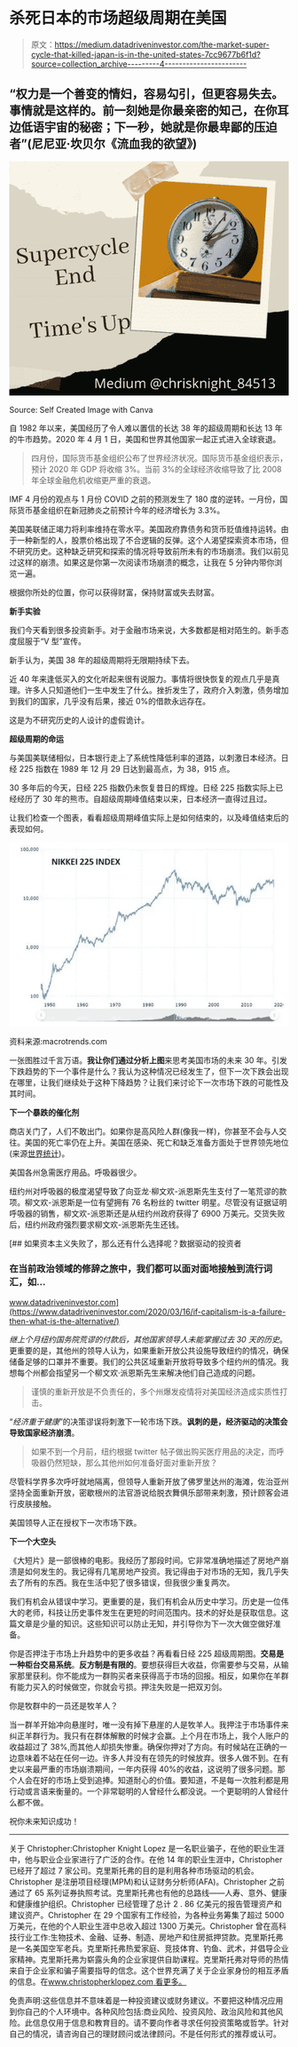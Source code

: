# 杀死日本的市场超级周期在美国

> 原文：<https://medium.datadriveninvestor.com/the-market-super-cycle-that-killed-japan-is-in-the-united-states-7cc9677b6f1d?source=collection_archive---------4----------------------->

## “权力是一个善变的情妇，容易勾引，但更容易失去。事情就是这样的。前一刻她是你最亲密的知己，在你耳边低语宇宙的秘密；下一秒，她就是你最卑鄙的压迫者”(尼尼亚·坎贝尔《流血我的欲望》)

![](img/57ae21d3553262965243c884a340beed.png)

Source: Self Created Image with Canva

自 1982 年以来，美国经历了令人难以置信的长达 38 年的超级周期和长达 13 年的牛市趋势。2020 年 4 月 1 日，美国和世界其他国家一起正式进入全球衰退。

> 四月份，国际货币基金组织公布了世界经济状况。国际货币基金组织表示，预计 2020 年 GDP 将收缩 3%。当前 3%的全球经济收缩导致了比 2008 年全球金融危机收缩更严重的衰退。

IMF 4 月份的观点与 1 月份 COVID 之前的预测发生了 180 度的逆转。一月份，国际货币基金组织在新冠肺炎之前预计今年的经济增长为 3.3%。

美国美联储正竭力将利率维持在零水平。美国政府靠债务和货币贬值维持运转。由于一种新型的人，股票价格出现了不合逻辑的反弹。这个人渴望探索资本市场，但不研究历史。这种缺乏研究和探索的情况将导致前所未有的市场崩溃。我们以前见过这样的崩溃。如果这是你第一次阅读市场崩溃的概念，让我在 5 分钟内带你浏览一遍。

根据你所处的位置，你可以获得财富，保持财富或失去财富。

**新手实验**

我们今天看到很多投资新手。对于金融市场来说，大多数都是相对陌生的。新手态度屈服于“V 型”宣传。

新手认为，美国 38 年的超级周期将无限期持续下去。

近 40 年来逢低买入的文化听起来很有说服力。事情将很快恢复的观点几乎是真理。许多人只知道他们一生中发生了什么。挫折发生了，政府介入刺激，债务增加到我们的国家，几乎没有后果，接近 0%的借款永远存在。

这是为不研究历史的人设计的虚假诡计。

**超级周期的命运**

与美国美联储相似，日本银行走上了系统性降低利率的道路，以刺激日本经济。日经 225 指数在 1989 年 12 月 29 日达到最高点，为 38，915 点。

30 多年后的今天，日经 225 指数仍未恢复昔日的辉煌。日经 225 指数实际上已经经历了 30 年的熊市。自超级周期峰值结束以来，日本经济一直得过且过。

让我们检查一个图表，看看超级周期峰值实际上是如何结束的，以及峰值结束后的表现如何。

![](img/6ce3dc935ff9f1af3bdc9e32fb442b37.png)

资料来源:macrotrends.com

一张图胜过千言万语。**我让你们通过分析上图**来思考美国市场的未来 30 年。引发下跌趋势的下一个事件是什么？我认为这种情况已经发生了，但下一次下跌会出现在哪里，让我们继续处于这种下降趋势？让我们来讨论下一次市场下跌的可能性及其时间。

**下一个暴跌的催化剂**

商店关门了，人们不敢出门。如果你是高风险人群(像我一样)，你甚至不会与人交往。美国的死亡率仍在上升。美国在感染、死亡和缺乏准备方面处于世界领先地位(来源[世界统计](https://www.worldometers.info/coronavirus/?utm_campaign=homeAdvegas1?#countries))。

美国各州急需医疗用品。呼吸器很少。

纽约州对呼吸器的极度渴望导致了向亚龙·柳文欢-派恩斯先生支付了一笔荒谬的款项。柳文欢-派恩斯是一位有望拥有 76 名粉丝的 twitter 明星。尽管没有证据证明呼吸器的销售，柳文欢-派恩斯还是从纽约州政府获得了 6900 万美元。交货失败后，纽约州政府强烈要求柳文欢-派恩斯先生还钱。

[](https://www.datadriveninvestor.com/2020/03/16/if-capitalism-is-a-failure-then-what-is-the-alternative/) [## 如果资本主义失败了，那么还有什么选择呢？数据驱动的投资者

### 在当前政治领域的修辞之旅中，我们都可以面对面地接触到流行词汇，如…

www.datadriveninvestor.com](https://www.datadriveninvestor.com/2020/03/16/if-capitalism-is-a-failure-then-what-is-the-alternative/) 

*继上个月纽约国务院荒谬的付款后，其他国家领导人未能掌握过去 30 天的历史*。更重要的是，其他州的领导人认为，如果重新开放公共设施导致纽约的情况，确保储备足够的口罩并不重要。我们的公共区域重新开放将导致多个纽约州的情况。我想每个州都会指望另一个柳文欢·派恩斯先生来解决他们自己造成的问题。

> 谨慎的重新开放是不负责任的，多个州爆发疫情将对美国经济造成实质性打击。

“*经济重于健康*”的决策谬误将刺激下一轮市场下跌。**讽刺的是，经济驱动的决策会导致国家经济崩溃**。

> 如果不到一个月前，纽约根据 twitter 帖子做出购买医疗用品的决定，而呼吸器仍然短缺，那么其他州如何准备好面对重新开放？

尽管科学界多次呼吁就地隔离，但领导人重新开放了佛罗里达州的海滩，佐治亚州坚持全面重新开放，密歇根州的法官游说给脱衣舞俱乐部带来刺激，预计顾客会进行皮肤接触。

美国领导人正在授权下一次市场下跌。

**下一个大空头**

《大短片》是一部很棒的电影。我经历了那段时间。它非常准确地描述了房地产崩溃是如何发生的。我记得有几笔房地产投资。我记得由于对市场的无知，我几乎失去了所有的东西。我在生活中犯了很多错误，但我很少重复两次。

我们有机会从错误中学习。更重要的是，我们有机会从历史中学习。历史是一位伟大的老师，科技让历史事件发生在更短的时间范围内。技术的好处是获取信息。这篇文章是少量的知识。这些知识可以防止无知，并引导你为下一次大做空做好准备。

你是否押注于市场上升趋势中的更多收益？再看看日经 225 超级周期图。**交易是一种柜台交易系统**。**反方制是有限的**。要想获得巨大收益，你需要参与交易，从输家那里获利。你不能成为一群购买者来获得高于市场的回报。相反，如果你在羊群有能力买入的时候做空，你就会亏损。押注失败是一把双刃剑。

你是牧群中的一员还是牧羊人？

当一群羊开始冲向悬崖时，唯一没有掉下悬崖的人是牧羊人。我押注于市场事件来纠正羊群行为。我只有在群体解散的时候才会赢。上个月在市场上，我个人账户的收益超过了 38%,而其他人却损失惨重。确保你押对了方向。有时候站在正确的一边意味着不站在任何一边。许多人并没有在领先的时候放弃。很多人做不到。在有史以来最严重的市场崩溃期间，一年内获得 40%的收益，这说明了很多问题。那个人会在好的市场上受到追捧。知道耐心的价值。要知道，不是每一次胜利都是用行动或言语来衡量的。一个非常聪明的人曾经什么都没说。一个更聪明的人曾经什么都不做。

祝你未来知识成功！

****

关于 Christopher:Christopher Knight Lopez 是一名职业骗子，在他的职业生涯中，他与职业企业家进行了广泛的合作。在他 14 年的职业生涯中，Christopher 已经开了超过 7 家公司。克里斯托弗的目的是利用各种市场驱动的机会。Christopher 是注册项目经理(MPM)和认证财务分析师(AFA)。Christopher 之前通过了 65 系列证券执照考试。克里斯托弗也有他的总路线——人寿、意外、健康和健康维护组织。Christopher 已经管理了总计 2 . 86 亿美元的报告管理资产和建议资产。Christopher 在 29 个国家有工作经验，为各种业务筹集了超过 5000 万美元，在他的个人职业生涯中总收入超过 1300 万美元。Christopher 曾在高科技行业工作:生物技术、金融、证券、制造、房地产和住房抵押贷款。克里斯托弗是一名美国空军老兵。克里斯托弗热爱家庭、竞技体育、钓鱼、武术，并倡导企业家精神。克里斯托弗为崭露头角的企业家提供自助课程。克里斯托弗对导师的热情来自于企业家和骗子需要指导的信念。这个世界充满了关于企业家身份的相互矛盾的信息。在[www.christopherklopez.com 看更多。](http://www.christopherklopez.com.)

免责声明:这些信息并不意味着是一种投资建议或财务建议。不要把这种情况应用到你自己的个人环境中。各种风险包括:商业风险、投资风险、政治风险和其他风险。此信息仅用于信息和教育目的。请不要向作者寻求任何投资策略或哲学。针对自己的情况，请咨询自己的理财顾问或法律顾问。不是任何形式的推荐或认可。
